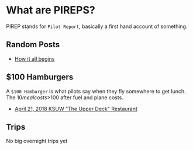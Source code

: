# What are PIREPS?
PIREP stands for `Pilot Report`, basically a first hand account of something.

## Random Posts
* [How it all begins](posts/20170717-how-it-all-begins.md)


## $100 Hamburgers
A `$100 Hamburger` is what pilots say when they fly somewhere to get lunch. The
$10 meal costs >$100 after fuel and plane costs.

* [April 21, 2018 KSUW "The Upper Deck" Restaurant](places/20180421-kmic-ksuw.md)

## Trips
No big overnight trips yet
